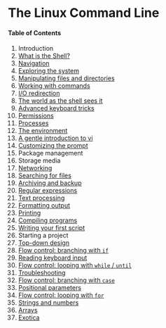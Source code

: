 # The Linux Command Line

#### Table of Contents

1. Introduction
2. [What is the Shell?](LinuxCommandLine-1.md#what-is-the-shell)
3. [Navigation](LinuxCommandLine-1.md#navigation)
4. [Exploring the system](LinuxCommandLine-1.md#exploring-the-system)
5. [Manipulating files and directories](LinuxCommandLine-1.md#manipulating-files-and-directories)
6. [Working with commands](LinuxCommandLine-1.md#working-with-commands)
7. [I/O redirection]()
8. [The world as the shell sees it]()
9. [Advanced keyboard tricks]()
10. [Permissions]()
11. [Processes]()
12. [The environment]()
13. [A gentle introduction to vi]()
14. [Customizing the prompt]()
15. Package management
16. Storage media
17. [Networking]()
18. [Searching for files]()
19. [Archiving and backup]()
20. [Regular expressions]()
21. [Text processing]()
22. [Formatting output]()
23. [Printing]()
24. [Compiling programs]()
25. [Writing your first script]()
26. Starting a project
27. [Top-down design]()
28. [Flow control: branching with `if`]()
29. [Reading keyboard input]()
30. [Flow control: looping with `while` / `until`]()
31. [Troubleshooting]()
32. [Flow control: branching with `case`]()
33. [Positional parameters]()
34. [Flow control: looping with `for`]()
35. [Strings and numbers]()
36. [Arrays]()
37. [Exotica]()
